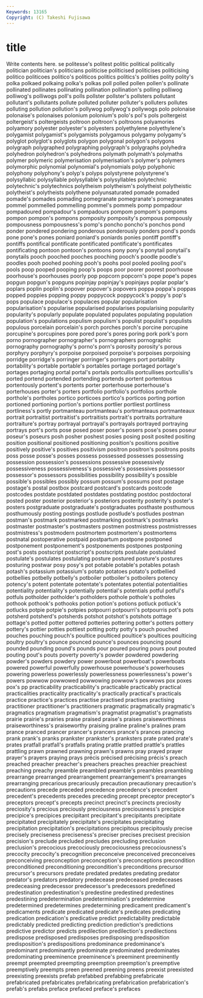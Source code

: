 ```yaml
---
Keywords: 13165 
Copyright: (C) Takeshi Fujisawa
---
```


# title

Write contents here.
se politesse's politest politic political politically politician politician's politicians politicise
politicised politicises politicising politico politicoes politico's politicos politics politics's polities
polity polity's polka polkaed polkaing polka's polkas poll polled pollen
pollen's pollinate pollinated pollinates pollinating pollination pollination's polling polliwog polliwog's
polliwogs poll's polls pollster pollster's pollsters pollutant pollutant's pollutants pollute
polluted polluter polluter's polluters pollutes polluting pollution pollution's pollywog pollywog's
pollywogs polo polonaise polonaise's polonaises polonium polonium's polo's pol's pols
poltergeist poltergeist's poltergeists poltroon poltroon's poltroons polyamories polyamory polyester polyester's
polyesters polyethylene polyethylene's polygamist polygamist's polygamists polygamous polygamy polygamy's polyglot
polyglot's polyglots polygon polygonal polygon's polygons polygraph polygraphed polygraphing polygraph's
polygraphs polyhedra polyhedron polyhedron's polyhedrons polymath polymath's polymaths polymer polymeric
polymerisation polymerisation's polymer's polymers polymorphic polynomial polynomial's polynomials polyp polyphonic
polyphony polyphony's polyp's polyps polystyrene polystyrene's polysyllabic polysyllable polysyllable's polysyllables
polytechnic polytechnic's polytechnics polytheism polytheism's polytheist polytheistic polytheist's polytheists polythene
polyunsaturated pomade pomaded pomade's pomades pomading pomegranate pomegranate's pomegranates pommel
pommelled pommelling pommel's pommels pomp pompadour pompadoured pompadour's pompadours pompom
pompom's pompoms pompon pompon's pompons pomposity pomposity's pompous pompously pompousness
pompousness's pomp's poncho poncho's ponchos pond ponder pondered pondering ponderous
ponderously ponders pond's ponds pone pone's pones poniard poniard's poniards
ponies pontiff pontiff's pontiffs pontifical pontificate pontificated pontificate's pontificates pontificating
pontoon pontoon's pontoons pony pony's ponytail ponytail's ponytails pooch pooched
pooches pooching pooch's poodle poodle's poodles pooh poohed poohing pooh's
poohs pool pooled pooling pool's pools poop pooped pooping poop's
poops poor poorer poorest poorhouse poorhouse's poorhouses poorly pop popcorn
popcorn's pope pope's popes popgun popgun's popguns popinjay popinjay's popinjays
poplar poplar's poplars poplin poplin's popover popover's popovers poppa poppa's
poppas popped poppies popping poppy poppycock poppycock's poppy's pop's pops
populace populace's populaces popular popularisation popularisation's popularise popularised popularises popularising
popularity popularity's popularly populate populated populates populating population population's populations
populism populism's populist populist's populists populous porcelain porcelain's porch porches
porch's porcine porcupine porcupine's porcupines pore pored pore's pores poring
pork pork's porn porno pornographer pornographer's pornographers pornographic pornography pornography's
porno's porn's porosity porosity's porous porphyry porphyry's porpoise porpoised porpoise's
porpoises porpoising porridge porridge's porringer porringer's porringers port portability portability's
portable portable's portables portage portaged portage's portages portaging portal portal's
portals portcullis portcullises portcullis's ported portend portended portending portends portent
portentous portentously portent's portents porter porterhouse porterhouse's porterhouses porter's porters
portfolio portfolio's portfolios porthole porthole's portholes portico porticoes portico's porticos
porting portion portioned portioning portion's portions portlier portliest portliness portliness's
portly portmanteau portmanteau's portmanteaus portmanteaux portrait portraitist portraitist's portraitists portrait's
portraits portraiture portraiture's portray portrayal portrayal's portrayals portrayed portraying portrays
port's ports pose posed poser poser's posers pose's poses poseur
poseur's poseurs posh posher poshest posies posing posit posited positing
position positional positioned positioning position's positions positive positively positive's positives
positivism positron positron's positrons posits poss posse posse's posses possess
possessed possesses possessing possession possession's possessions possessive possessively possessiveness possessiveness's
possessive's possessives possessor possessor's possessors possibilities possibility possibility's possible possible's
possibles possibly possum possum's possums post postage postage's postal postbox
postcard postcard's postcards postcode postcodes postdate postdated postdates postdating postdoc
postdoctoral posted poster posterior posterior's posteriors posterity posterity's poster's posters
postgraduate postgraduate's postgraduates posthaste posthumous posthumously posting postings postlude postlude's
postludes postman postman's postmark postmarked postmarking postmark's postmarks postmaster postmaster's
postmasters postmen postmistress postmistresses postmistress's postmodern postmortem postmortem's postmortems postnatal
postoperative postpaid postpartum postpone postponed postponement postponement's postponements postpones postponing
post's posts postscript postscript's postscripts postulate postulated postulate's postulates postulating
posture postured posture's postures posturing postwar posy posy's pot potable
potable's potables potash potash's potassium potassium's potato potatoes potato's potbellied
potbellies potbelly potbelly's potboiler potboiler's potboilers potency potency's potent potentate
potentate's potentates potential potentialities potentiality potentiality's potentially potential's potentials potful
potful's potfuls potholder potholder's potholders pothole pothole's potholes pothook pothook's
pothooks potion potion's potions potluck potluck's potlucks potpie potpie's potpies
potpourri potpourri's potpourris pot's pots potsherd potsherd's potsherds potshot potshot's
potshots pottage pottage's potted potter pottered potteries pottering potter's potters
pottery pottery's pottier potties pottiest potting potty potty's pouch pouched
pouches pouching pouch's poultice poulticed poultice's poultices poulticing poultry poultry's
pounce pounced pounce's pounces pouncing pound pounded pounding pound's pounds
pour poured pouring pours pout pouted pouting pout's pouts poverty
poverty's powder powdered powdering powder's powders powdery power powerboat powerboat's
powerboats powered powerful powerfully powerhouse powerhouse's powerhouses powering powerless powerlessly
powerlessness powerlessness's power's powers powwow powwowed powwowing powwow's powwows pox
poxes pox's pp practicability practicability's practicable practicably practical practicalities practicality
practicality's practically practical's practicals practice practice's practices practise practised practises
practising practitioner practitioner's practitioners pragmatic pragmatically pragmatic's pragmatics pragmatism pragmatism's
pragmatist pragmatist's pragmatists prairie prairie's prairies praise praised praise's praises
praiseworthiness praiseworthiness's praiseworthy praising praline praline's pralines pram prance pranced
prancer prancer's prancers prance's prances prancing prank prank's pranks prankster
prankster's pranksters prate prated prate's prates pratfall pratfall's pratfalls prating
prattle prattled prattle's prattles prattling prawn prawned prawning prawn's prawns
pray prayed prayer prayer's prayers praying prays précis précised précising
précis's preach preached preacher preacher's preachers preaches preachier preachiest preaching
preachy preamble preambled preamble's preambles preambling prearrange prearranged prearrangement prearrangement's
prearranges prearranging precarious precariously precaution precautionary precaution's precautions precede preceded
precedence precedence's precedent precedent's precedents precedes preceding precept preceptor preceptor's
preceptors precept's precepts precinct precinct's precincts preciosity preciosity's precious preciously
preciousness preciousness's precipice precipice's precipices precipitant precipitant's precipitants precipitate precipitated
precipitately precipitate's precipitates precipitating precipitation precipitation's precipitations precipitous precipitously precise
precisely preciseness preciseness's preciser precises precisest precision precision's preclude precluded
precludes precluding preclusion preclusion's precocious precociously precociousness precociousness's precocity precocity's
precognition preconceive preconceived preconceives preconceiving preconception preconception's preconceptions precondition preconditioned
preconditioning precondition's preconditions precursor precursor's precursors predate predated predates predating
predator predator's predators predatory predecease predeceased predeceases predeceasing predecessor predecessor's
predecessors predefined predestination predestination's predestine predestined predestines predestining predetermination predetermination's
predetermine predetermined predetermines predetermining predicament predicament's predicaments predicate predicated predicate's
predicates predicating predication predication's predicative predict predictability predictable predictably predicted
predicting prediction prediction's predictions predictive predictor predicts predilection predilection's predilections
predispose predisposed predisposes predisposing predisposition predisposition's predispositions predominance predominance's predominant
predominantly predominate predominated predominates predominating preeminence preeminence's preeminent preeminently preempt
preempted preempting preemption preemption's preemptive preemptively preempts preen preened preening
preens preexist preexisted preexisting preexists prefab prefabbed prefabbing prefabricate prefabricated
prefabricates prefabricating prefabrication prefabrication's prefab's prefabs preface prefaced preface's prefaces
